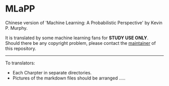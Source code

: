 # MLaPP

Chinese version of 'Machine Learning: A Probabilistic Perspective' by Kevin P. Murphy. 

It is translated by some machine learning fans for **STUDY USE ONLY**. Should there be any copyright problem, please contact the [maintainer](381404825@qq.com) of this repository.

---

To translators:

- Each Charpter in separate directories.
- Pictures of the markdown files should be arranged …..
